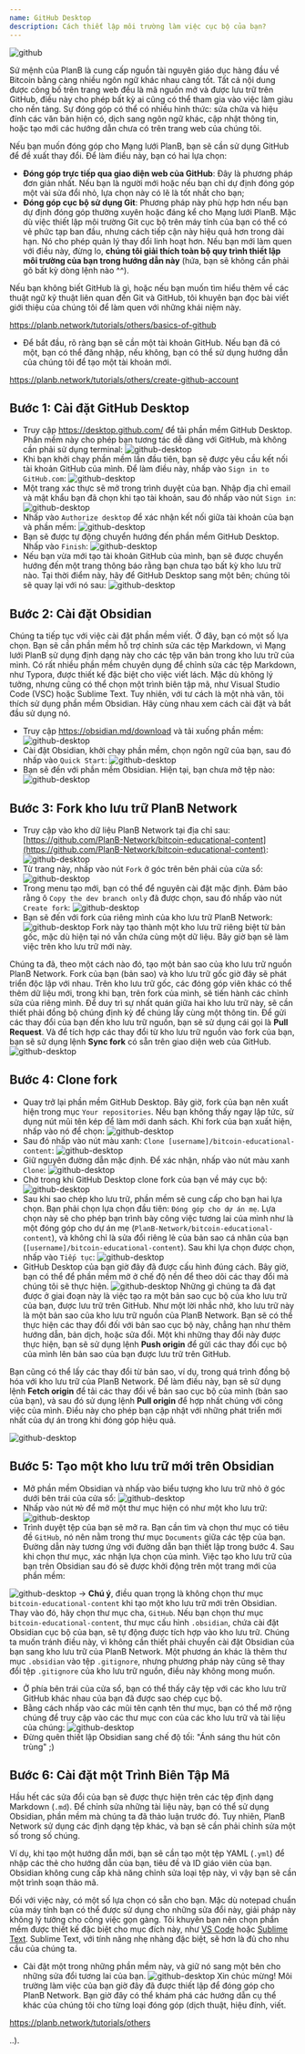 ```yaml
---
name: GitHub Desktop
description: Cách thiết lập môi trường làm việc cục bộ của bạn?
---
```

![github](assets/cover.webp)

Sứ mệnh của PlanB là cung cấp nguồn tài nguyên giáo dục hàng đầu về Bitcoin bằng càng nhiều ngôn ngữ khác nhau càng tốt. Tất cả nội dung được công bố trên trang web đều là mã nguồn mở và được lưu trữ trên GitHub, điều này cho phép bất kỳ ai cũng có thể tham gia vào việc làm giàu cho nền tảng. Sự đóng góp có thể có nhiều hình thức: sửa chữa và hiệu đính các văn bản hiện có, dịch sang ngôn ngữ khác, cập nhật thông tin, hoặc tạo mới các hướng dẫn chưa có trên trang web của chúng tôi.

Nếu bạn muốn đóng góp cho Mạng lưới PlanB, bạn sẽ cần sử dụng GitHub để đề xuất thay đổi. Để làm điều này, bạn có hai lựa chọn:
- **Đóng góp trực tiếp qua giao diện web của GitHub**: Đây là phương pháp đơn giản nhất. Nếu bạn là người mới hoặc nếu bạn chỉ dự định đóng góp một vài sửa đổi nhỏ, lựa chọn này có lẽ là tốt nhất cho bạn;
- **Đóng góp cục bộ sử dụng Git**: Phương pháp này phù hợp hơn nếu bạn dự định đóng góp thường xuyên hoặc đáng kể cho Mạng lưới PlanB. Mặc dù việc thiết lập môi trường Git cục bộ trên máy tính của bạn có thể có vẻ phức tạp ban đầu, nhưng cách tiếp cận này hiệu quả hơn trong dài hạn. Nó cho phép quản lý thay đổi linh hoạt hơn. Nếu bạn mới làm quen với điều này, đừng lo, **chúng tôi giải thích toàn bộ quy trình thiết lập môi trường của bạn trong hướng dẫn này** (hứa, bạn sẽ không cần phải gõ bất kỳ dòng lệnh nào ^^).

Nếu bạn không biết GitHub là gì, hoặc nếu bạn muốn tìm hiểu thêm về các thuật ngữ kỹ thuật liên quan đến Git và GitHub, tôi khuyên bạn đọc bài viết giới thiệu của chúng tôi để làm quen với những khái niệm này.

https://planb.network/tutorials/others/basics-of-github



- Để bắt đầu, rõ ràng bạn sẽ cần một tài khoản GitHub. Nếu bạn đã có một, bạn có thể đăng nhập, nếu không, bạn có thể sử dụng hướng dẫn của chúng tôi để tạo một tài khoản mới.

https://planb.network/tutorials/others/create-github-account



## Bước 1: Cài đặt GitHub Desktop

- Truy cập https://desktop.github.com/ để tải phần mềm GitHub Desktop. Phần mềm này cho phép bạn tương tác dễ dàng với GitHub, mà không cần phải sử dụng terminal:
![github-desktop](assets/1.webp)
- Khi bạn khởi chạy phần mềm lần đầu tiên, bạn sẽ được yêu cầu kết nối tài khoản GitHub của mình. Để làm điều này, nhấp vào `Sign in to GitHub.com`:
![github-desktop](assets/2.webp)
- Một trang xác thực sẽ mở trong trình duyệt của bạn. Nhập địa chỉ email và mật khẩu bạn đã chọn khi tạo tài khoản, sau đó nhấp vào nút `Sign in`:
![github-desktop](assets/3.webp)
- Nhấp vào `Authorize desktop` để xác nhận kết nối giữa tài khoản của bạn và phần mềm:
![github-desktop](assets/4.webp)
- Bạn sẽ được tự động chuyển hướng đến phần mềm GitHub Desktop. Nhấp vào `Finish`: ![github-desktop](assets/5.webp)
- Nếu bạn vừa mới tạo tài khoản GitHub của mình, bạn sẽ được chuyển hướng đến một trang thông báo rằng bạn chưa tạo bất kỳ kho lưu trữ nào. Tại thời điểm này, hãy để GitHub Desktop sang một bên; chúng tôi sẽ quay lại với nó sau: ![github-desktop](assets/6.webp)

## Bước 2: Cài đặt Obsidian

Chúng ta tiếp tục với việc cài đặt phần mềm viết. Ở đây, bạn có một số lựa chọn. Bạn sẽ cần phần mềm hỗ trợ chỉnh sửa các tệp Markdown, vì Mạng lưới PlanB sử dụng định dạng này cho các tệp văn bản trong kho lưu trữ của mình.
Có rất nhiều phần mềm chuyên dụng để chỉnh sửa các tệp Markdown, như Typora, được thiết kế đặc biệt cho việc viết lách. Mặc dù không lý tưởng, nhưng cũng có thể chọn một trình biên tập mã, như Visual Studio Code (VSC) hoặc Sublime Text. Tuy nhiên, với tư cách là một nhà văn, tôi thích sử dụng phần mềm Obsidian. Hãy cùng nhau xem cách cài đặt và bắt đầu sử dụng nó.
- Truy cập https://obsidian.md/download và tải xuống phần mềm: ![github-desktop](assets/7.webp)
- Cài đặt Obsidian, khởi chạy phần mềm, chọn ngôn ngữ của bạn, sau đó nhấp vào `Quick Start`: ![github-desktop](assets/8.webp)
- Bạn sẽ đến với phần mềm Obsidian. Hiện tại, bạn chưa mở tệp nào: ![github-desktop](assets/9.webp)

## Bước 3: Fork kho lưu trữ PlanB Network

- Truy cập vào kho dữ liệu PlanB Network tại địa chỉ sau: [https://github.com/PlanB-Network/bitcoin-educational-content](https://github.com/PlanB-Network/bitcoin-educational-content): ![github-desktop](assets/10.webp)
- Từ trang này, nhấp vào nút `Fork` ở góc trên bên phải của cửa sổ: ![github-desktop](assets/11.webp)
- Trong menu tạo mới, bạn có thể để nguyên cài đặt mặc định. Đảm bảo rằng ô `Copy the dev branch only` đã được chọn, sau đó nhấp vào nút `Create fork`: ![github-desktop](assets/12.webp)
- Bạn sẽ đến với fork của riêng mình của kho lưu trữ PlanB Network: ![github-desktop](assets/13.webp)
Fork này tạo thành một kho lưu trữ riêng biệt từ bản gốc, mặc dù hiện tại nó vẫn chứa cùng một dữ liệu. Bây giờ bạn sẽ làm việc trên kho lưu trữ mới này.

Chúng ta đã, theo một cách nào đó, tạo một bản sao của kho lưu trữ nguồn PlanB Network. Fork của bạn (bản sao) và kho lưu trữ gốc giờ đây sẽ phát triển độc lập với nhau. Trên kho lưu trữ gốc, các đóng góp viên khác có thể thêm dữ liệu mới, trong khi bạn, trên fork của mình, sẽ tiến hành các chỉnh sửa của riêng mình.
Để duy trì sự nhất quán giữa hai kho lưu trữ này, sẽ cần thiết phải đồng bộ chúng định kỳ để chúng lấy cùng một thông tin. Để gửi các thay đổi của bạn đến kho lưu trữ nguồn, bạn sẽ sử dụng cái gọi là **Pull Request**. Và để tích hợp các thay đổi từ kho lưu trữ nguồn vào fork của bạn, bạn sẽ sử dụng lệnh **Sync fork** có sẵn trên giao diện web của GitHub.
![github-desktop](assets/14.webp)

## Bước 4: Clone fork

- Quay trở lại phần mềm GitHub Desktop. Bây giờ, fork của bạn nên xuất hiện trong mục `Your repositories`. Nếu bạn không thấy ngay lập tức, sử dụng nút mũi tên kép để làm mới danh sách. Khi fork của bạn xuất hiện, nhấp vào nó để chọn:
![github-desktop](assets/15.webp)
- Sau đó nhấp vào nút màu xanh: `Clone [username]/bitcoin-educational-content`:
![github-desktop](assets/16.webp)
- Giữ nguyên đường dẫn mặc định. Để xác nhận, nhấp vào nút màu xanh `Clone`:
![github-desktop](assets/17.webp)
- Chờ trong khi GitHub Desktop clone fork của bạn về máy cục bộ:
![github-desktop](assets/18.webp)
- Sau khi sao chép kho lưu trữ, phần mềm sẽ cung cấp cho bạn hai lựa chọn. Bạn phải chọn lựa chọn đầu tiên: `Đóng góp cho dự án mẹ`. Lựa chọn này sẽ cho phép bạn trình bày công việc tương lai của mình như là một đóng góp cho dự án mẹ (`PlanB-Network/bitcoin-educational-content`), và không chỉ là sửa đổi riêng lẻ của bản sao cá nhân của bạn (`[username]/bitcoin-educational-content`). Sau khi lựa chọn được chọn, nhấp vào `Tiếp tục`: ![github-desktop](assets/19.webp)
- GitHub Desktop của bạn giờ đây đã được cấu hình đúng cách. Bây giờ, bạn có thể để phần mềm mở ở chế độ nền để theo dõi các thay đổi mà chúng tôi sẽ thực hiện.
![github-desktop](assets/20.webp)
Những gì chúng ta đã đạt được ở giai đoạn này là việc tạo ra một bản sao cục bộ của kho lưu trữ của bạn, được lưu trữ trên GitHub. Như một lời nhắc nhở, kho lưu trữ này là một bản sao của kho lưu trữ nguồn của PlanB Network. Bạn sẽ có thể thực hiện các thay đổi đối với bản sao cục bộ này, chẳng hạn như thêm hướng dẫn, bản dịch, hoặc sửa đổi. Một khi những thay đổi này được thực hiện, bạn sẽ sử dụng lệnh **Push origin** để gửi các thay đổi cục bộ của mình lên bản sao của bạn được lưu trữ trên GitHub.

Bạn cũng có thể lấy các thay đổi từ bản sao, ví dụ, trong quá trình đồng bộ hóa với kho lưu trữ của PlanB Network. Để làm điều này, bạn sẽ sử dụng lệnh **Fetch origin** để tải các thay đổi về bản sao cục bộ của mình (bản sao của bạn), và sau đó sử dụng lệnh **Pull origin** để hợp nhất chúng với công việc của mình. Điều này cho phép bạn cập nhật với những phát triển mới nhất của dự án trong khi đóng góp hiệu quả.

![github-desktop](assets/21.webp)
## Bước 5: Tạo một kho lưu trữ mới trên Obsidian

- Mở phần mềm Obsidian và nhấp vào biểu tượng kho lưu trữ nhỏ ở góc dưới bên trái của cửa sổ:
![github-desktop](assets/22.webp)
- Nhấp vào nút `Mở` để mở một thư mục hiện có như một kho lưu trữ: ![github-desktop](assets/23.webp)
- Trình duyệt tệp của bạn sẽ mở ra. Bạn cần tìm và chọn thư mục có tiêu đề `GitHub`, nó nên nằm trong thư mục `Documents` giữa các tệp của bạn. Đường dẫn này tương ứng với đường dẫn bạn thiết lập trong bước 4. Sau khi chọn thư mục, xác nhận lựa chọn của mình. Việc tạo kho lưu trữ của bạn trên Obsidian sau đó sẽ được khởi động trên một trang mới của phần mềm:

![github-desktop](assets/24.webp)
-> **Chú ý**, điều quan trọng là không chọn thư mục `bitcoin-educational-content` khi tạo một kho lưu trữ mới trên Obsidian. Thay vào đó, hãy chọn thư mục cha, `GitHub`. Nếu bạn chọn thư mục `bitcoin-educational-content`, thư mục cấu hình `.obsidian`, chứa cài đặt Obsidian cục bộ của bạn, sẽ tự động được tích hợp vào kho lưu trữ. Chúng ta muốn tránh điều này, vì không cần thiết phải chuyển cài đặt Obsidian của bạn sang kho lưu trữ của PlanB Network. Một phương án khác là thêm thư mục `.obsidian` vào tệp `.gitignore`, nhưng phương pháp này cũng sẽ thay đổi tệp `.gitignore` của kho lưu trữ nguồn, điều này không mong muốn.

- Ở phía bên trái của cửa sổ, bạn có thể thấy cây tệp với các kho lưu trữ GitHub khác nhau của bạn đã được sao chép cục bộ.
- Bằng cách nhấp vào các mũi tên cạnh tên thư mục, bạn có thể mở rộng chúng để truy cập vào các thư mục con của các kho lưu trữ và tài liệu của chúng:
![github-desktop](assets/25.webp)
- Đừng quên thiết lập Obsidian sang chế độ tối: "Ánh sáng thu hút côn trùng" ;)

## Bước 6: Cài đặt một Trình Biên Tập Mã
Hầu hết các sửa đổi của bạn sẽ được thực hiện trên các tệp định dạng Markdown (`.md`). Để chỉnh sửa những tài liệu này, bạn có thể sử dụng Obsidian, phần mềm mà chúng ta đã thảo luận trước đó. Tuy nhiên, PlanB Network sử dụng các định dạng tệp khác, và bạn sẽ cần phải chỉnh sửa một số trong số chúng.

Ví dụ, khi tạo một hướng dẫn mới, bạn sẽ cần tạo một tệp YAML (`.yml`) để nhập các thẻ cho hướng dẫn của bạn, tiêu đề và ID giáo viên của bạn. Obsidian không cung cấp khả năng chỉnh sửa loại tệp này, vì vậy bạn sẽ cần một trình soạn thảo mã.

Đối với việc này, có một số lựa chọn có sẵn cho bạn. Mặc dù notepad chuẩn của máy tính bạn có thể được sử dụng cho những sửa đổi này, giải pháp này không lý tưởng cho công việc gọn gàng. Tôi khuyên bạn nên chọn phần mềm được thiết kế đặc biệt cho mục đích này, như [VS Code](https://code.visualstudio.com/download) hoặc [Sublime Text](https://www.sublimetext.com/download). Sublime Text, với tính năng nhẹ nhàng đặc biệt, sẽ hơn là đủ cho nhu cầu của chúng ta.
- Cài đặt một trong những phần mềm này, và giữ nó sang một bên cho những sửa đổi tương lai của bạn. ![github-desktop](assets/26.webp)
Xin chúc mừng! Môi trường làm việc của bạn giờ đây đã được thiết lập để đóng góp cho PlanB Network. Bạn giờ đây có thể khám phá các hướng dẫn cụ thể khác của chúng tôi cho từng loại đóng góp (dịch thuật, hiệu đính, viết.

https://planb.network/tutorials/others

..).
